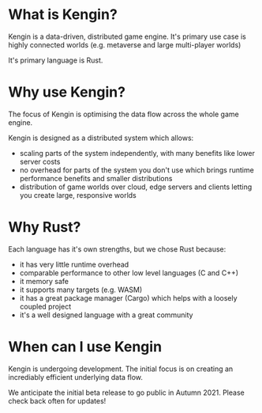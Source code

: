 # What is Kengin?
Kengin is a data-driven, distributed game engine. It's primary use case is highly connected worlds (e.g. metaverse and large multi-player worlds)

It's primary language is Rust.

# Why use Kengin?
The focus of Kengin is optimising the data flow across the whole game engine.

Kengin is designed as a distributed system which allows:
- scaling parts of the system independently, with many benefits like lower server costs
- no overhead for parts of the system you don't use which brings runtime performance benefits and smaller distributions
- distribution of game worlds over cloud, edge servers and clients letting you create large, responsive worlds

# Why Rust?
Each language has it's own strengths, but we chose Rust because:
- it has very little runtime overhead
- comparable performance to other low level languages (C and C++)
- it memory safe
- it supports many targets (e.g. WASM)
- it has a great package manager (Cargo) which helps with a loosely coupled project
- it's a well designed language with a great community

# When can I use Kengin
Kengin is undergoing development. The initial focus is on creating an incrediably efficient underlying data flow.

We anticipate the initial beta release to go public in Autumn 2021. Please check back often for updates!

